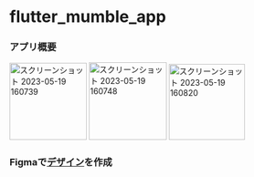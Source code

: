 # flutter_mumble_app
### アプリ概要

<img width="135" alt="スクリーンショット 2023-05-19 160739" src="https://github.com/TT-RR/flutter_mumble_app/assets/118715539/352a4848-79d3-4088-958a-68b75e1b2ca9">
<img width="136" alt="スクリーンショット 2023-05-19 160748" src="https://github.com/TT-RR/flutter_mumble_app/assets/118715539/65f9045e-8926-442b-91c0-b4c3e2df116c">
<img width="133" alt="スクリーンショット 2023-05-19 160820" src="https://github.com/TT-RR/flutter_mumble_app/assets/118715539/85e5645e-b87b-45f6-ba85-479b1338807d">

### Figmaで[デザイン](https://www.figma.com/file/wo9wJLRn2Bvveoxyi9kiFg/%E3%81%A4%E3%81%B6%E3%82%84%E3%81%8D%E3%82%A2%E3%83%97%E3%83%AA?type=design&node-id=0%3A1&t=SmQBwzsLMH7ZJs47-1)を作成
